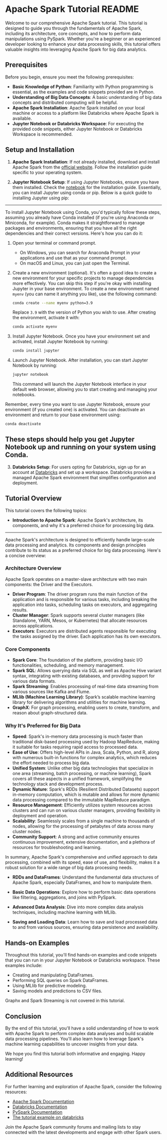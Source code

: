 # Apache Spark Tutorial README

Welcome to our comprehensive Apache Spark tutorial. This tutorial is designed to guide you through the fundamentals of Apache Spark, including its architecture, core concepts, and how to perform data manipulations using PySpark. Whether you're a beginner or an experienced developer looking to enhance your data processing skills, this tutorial offers valuable insights into leveraging Apache Spark for big data analytics.

## Prerequisites

Before you begin, ensure you meet the following prerequisites:

- **Basic Knowledge of Python**: Familiarity with Python programming is essential, as the examples and code snippets provided are in Python.
- **Understanding of Big Data Concepts**: A basic understanding of big data concepts and distributed computing will be helpful.
- **Apache Spark Installation**: Apache Spark installed on your local machine or access to a platform like Databricks where Apache Spark is available.
- **Jupyter Notebook or Databricks Workspace**: For executing the provided code snippets, either Jupyter Notebook or Databricks Workspace is recommended.

## Setup and Installation

1. **Apache Spark Installation**: If not already installed, download and install Apache Spark from the [official website](https://spark.apache.org/downloads.html). Follow the installation guide specific to your operating system.

2. **Jupyter Notebook Setup**: If using Jupyter Notebooks, ensure you have them installed. Check the [notebook](./spark-into.ipynb) for the installation guide. Essentially, you can install Jupyter using conda or pip. Below is a quick guide to installing Jupyter using pip:

---

To install Jupyter Notebook using Conda, you'd typically follow these steps, assuming you already have Conda installed (if you're using Anaconda or Miniconda, for example). Conda makes it straightforward to manage packages and environments, ensuring that you have all the right dependencies and their correct versions. Here's how you can do it:

1. Open your terminal or command prompt.

   - On Windows, you can search for Anaconda Prompt in your applications and use that as your command prompt.
   - On macOS and Linux, you can just open the Terminal.

2. Create a new environment (optional).
   It's often a good idea to create a new environment for your specific projects to manage dependencies more effectively. You can skip this step if you're okay with installing Jupyter in your base environment. To create a new environment named `myenv` (you can name it anything you like), use the following command:

   ```bash
   conda create --name myenv python=3.9
   ```

   Replace `3.9` with the version of Python you wish to use. After creating the environment, activate it with:

   ```bash
   conda activate myenv
   ```

3. Install Jupyter Notebook.
   Once you have your environment set and activated, install Jupyter Notebook by running:

   ```bash
   conda install jupyter
   ```

4. Launch Jupyter Notebook.
   After installation, you can start Jupyter Notebook by running:

   ```bash
   jupyter notebook
   ```

   This command will launch the Jupyter Notebook interface in your default web browser, allowing you to start creating and managing your notebooks.

Remember, every time you want to use Jupyter Notebook, ensure your environment (if you created one) is activated. You can deactivate an environment and return to your base environment using:

```bash
conda deactivate
```

## These steps should help you get Jupyter Notebook up and running on your system using Conda.

3. **Databricks Setup**: For users opting for Databricks, sign up for an account at [Databricks](https://databricks.com/) and set up a workspace. Databricks provides a managed Apache Spark environment that simplifies configuration and deployment.

## Tutorial Overview

This tutorial covers the following topics:

- **Introduction to Apache Spark**: Apache Spark's architecture, its components, and why it's a preferred choice for processing big data.

---

Apache Spark's architecture is designed to efficiently handle large-scale data processing and analytics. Its components and design principles contribute to its status as a preferred choice for big data processing. Here's a concise overview:

### Architecture Overview

Apache Spark operates on a master-slave architecture with two main components: the Driver and the Executors.

- **Driver Program**: The driver program runs the main function of the application and is responsible for various tasks, including breaking the application into tasks, scheduling tasks on executors, and aggregating results.
- **Cluster Manager**: Spark supports several cluster managers (like Standalone, YARN, Mesos, or Kubernetes) that allocate resources across applications.
- **Executors**: Executors are distributed agents responsible for executing the tasks assigned by the driver. Each application has its own executors.

### Core Components

- **Spark Core**: The foundation of the platform, providing basic I/O functionalities, scheduling, and memory management.
- **Spark SQL**: Allows querying data via SQL as well as Apache Hive variant syntax, integrating with existing databases, and providing support for various data formats.
- **Spark Streaming**: Enables processing of real-time data streaming from various sources like Kafka and Flume.
- **MLlib (Machine Learning Library)**: Spark’s scalable machine learning library for delivering algorithms and utilities for machine learning.
- **GraphX**: For graph processing, enabling users to create, transform, and reason about graph-structured data.

### Why It's Preferred for Big Data

- **Speed**: Spark's in-memory data processing is much faster than traditional disk-based processing used by Hadoop MapReduce, making it suitable for tasks requiring rapid access to processed data.
- **Ease of Use**: Offers high-level APIs in Java, Scala, Python, and R, along with numerous built-in functions for complex analytics, which reduces the effort needed to process big data.
- **Unified System**: Unlike other big data technologies that specialize in one area (streaming, batch processing, or machine learning), Spark covers all these aspects in a unified framework, simplifying the technology stack and development process.
- **Dynamic Nature**: Spark's RDDs (Resilient Distributed Datasets) support in-memory computation, which is mutable and allows for more dynamic data processing compared to the immutable MapReduce paradigm.
- **Resource Management**: Efficiently utilizes system resources across clusters and can run on various cluster managers, providing flexibility in deployment and operation.
- **Scalability**: Seamlessly scales from a single machine to thousands of nodes, allowing for the processing of petabytes of data across many cluster nodes.
- **Community Support**: A strong and active community ensures continuous improvement, extensive documentation, and a plethora of resources for troubleshooting and learning.

In summary, Apache Spark's comprehensive and unified approach to data processing, combined with its speed, ease of use, and flexibility, makes it a robust solution for a wide range of big data processing needs.

- **RDDs and DataFrames**: Understand the fundamental data structures of Apache Spark, especially DataFrames, and how to manipulate them.

- **Basic Data Operations**: Explore how to perform basic data operations like filtering, aggregations, and joins with PySpark.

- **Advanced Data Analysis**: Dive into more complex data analysis techniques, including machine learning with MLlib.

- **Saving and Loading Data**: Learn how to save and load processed data to and from various sources, ensuring data persistence and availability.

## Hands-on Examples

Throughout this tutorial, you'll find hands-on examples and code snippets that you can run in your Jupyter Notebook or Databricks workspace. These examples include:

- Creating and manipulating DataFrames.
- Performing SQL queries on Spark DataFrames.
- Using MLlib for predictive modeling.
- Saving models and predictions to CSV files.

Graphx and Spark Streaming is not covered in this tutorial.

## Conclusion

By the end of this tutorial, you'll have a solid understanding of how to work with Apache Spark to perform complex data analyses and build scalable data processing pipelines. You'll also learn how to leverage Spark's machine learning capabilities to uncover insights from your data.

We hope you find this tutorial both informative and engaging. Happy learning!

## Additional Resources

For further learning and exploration of Apache Spark, consider the following resources:

- [Apache Spark Documentation](https://spark.apache.org/docs/latest/)
- [Databricks Documentation](https://docs.databricks.com/)
- [PySpark Documentation](https://spark.apache.org/docs/latest/api/python/index.html)
- [The tutorial example on databricks](https://databricks-prod-cloudfront.cloud.databricks.com/public/4027ec902e239c93eaaa8714f173bcfc/2693794657282097/2018478763726902/330785120458349/latest.html)

Join the Apache Spark community forums and mailing lists to stay connected with the latest developments and engage with other Spark users.
